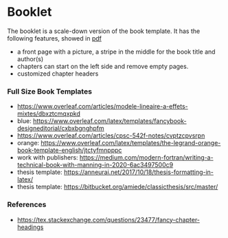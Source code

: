 # Booklet

The booklet is a scale-down version of the book template. It has the following 
features, showed in [pdf](out/simple_booklet_example.pdf)
- a front page with a picture, a stripe in the middle for the book title and
  author(s)
- chapters can start on the left side and remove empty pages.
- customized chapter headers


### Full Size Book Templates 
- https://www.overleaf.com/articles/modele-lineaire-a-effets-mixtes/dbxztcmqxpkd
- blue: https://www.overleaf.com/latex/templates/fancybook-designeditorial/cxbxbgnghpfm
- https://www.overleaf.com/articles/cpsc-542f-notes/cvptzcpvsrpn
- orange: https://www.overleaf.com/latex/templates/the-legrand-orange-book-template-english/jtctyfmnpppc
- work with publishers: https://medium.com/modern-fortran/writing-a-technical-book-with-manning-in-2020-6ac3497500c9
- thesis template: https://anneurai.net/2017/10/18/thesis-formatting-in-latex/
- thesis template: https://bitbucket.org/amiede/classicthesis/src/master/

### References
- https://tex.stackexchange.com/questions/23477/fancy-chapter-headings




